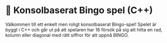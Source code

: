 # 🎲 Konsolbaserat Bingo spel (C++)
Välkommen till ett enkelt men roligt konsolbaserat Bingo-spel! Spelet är byggt i C++ och går ut på att spelaren har 16 försök på sig att hitta en rad, kolumn eller diagonal med rätt siffror för att uppnå BINGO.
